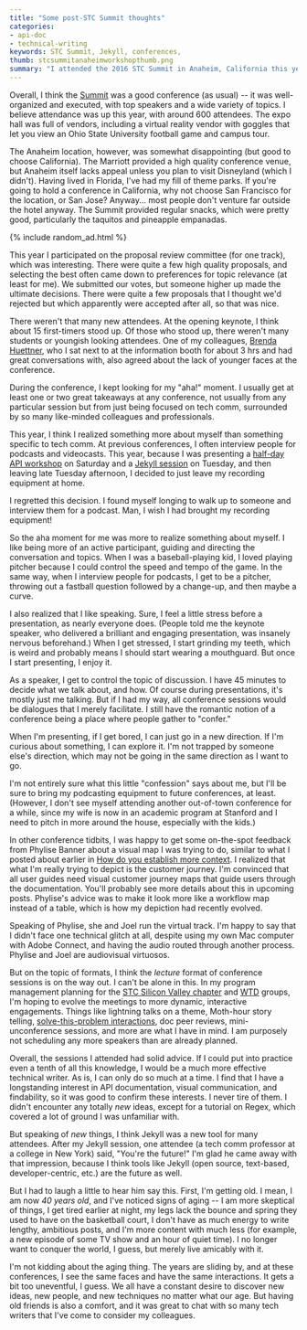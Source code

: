 ```yaml
---
title: "Some post-STC Summit thoughts"
categories:
- api-doc
- technical-writing
keywords: STC Summit, Jekyll, conferences,  
thumb: stcsummitanaheimworkshopthumb.png
summary: "I attended the 2016 STC Summit in Anaheim, California this year. This is a brief, rambling post that recaps some of my thoughts and experiences."
---
```


Overall, I think the [Summit](http://summit.stc.org/) was a good conference (as usual) -- it was well-organized and executed, with top speakers and a wide variety of topics. I believe attendance was up this year, with around 600 attendees. The expo hall was full of vendors, including a virtual reality vendor with goggles that let you view an Ohio State University football game and campus tour.

The Anaheim location, however, was somewhat disappointing (but good to choose California). The Marriott provided a high quality conference venue, but Anaheim itself lacks appeal unless you plan to visit Disneyland (which I didn't). Having lived in Florida, I've had my fill of theme parks. If you're going to hold a conference in California, why not choose San Francisco for the location, or San Jose? Anyway... most people don't venture far outside the hotel anyway. The Summit provided regular snacks, which were pretty good, particularly the taquitos and pineapple empanadas. 

{% include random_ad.html %}

This year I participated on the proposal review committee (for one track), which was interesting. There were quite a few high quality proposals, and selecting the best often came down to preferences for topic relevance (at least for me). We submitted our votes, but someone higher up made the ultimate decisions. There were quite a few proposals that I thought we'd rejected but which apparently were accepted after all, so that was nice.

There weren't that many new attendees. At the opening keynote, I think about 15 first-timers stood up. Of those who stood up, there weren't many students or youngish looking attendees. One of my colleagues, [Brenda Huettner](https://twitter.com/bphuettner), who I sat next to at the information booth for about 3 hrs and had great conversations with, also agreed about the lack of younger faces at the conference.

During the conference, I kept looking for my "aha!" moment. I usually get at least one or two great takeaways at any conference, not usually from any particular session but from just being focused on tech comm, surrounded by so many like-minded colleagues and professionals.

This year, I think I realized something more about myself than something specific to tech comm. At previous conferences, I often interview people for podcasts and videocasts. This year, because I was presenting a [half-day API workshop](https://idratherbewriting.com/2016/05/14/slides-for-api-workshop-stc-summit-anaheim/) on Saturday and a [Jekyll session](https://idratherbewriting.com/2016/05/17/slides-for-writing-tech-docs-like-hacker-with-jekyll/) on Tuesday, and then leaving late Tuesday afternoon, I decided to just leave my recording equipment at home.

I regretted this decision. I found myself longing to walk up to someone and interview them for a podcast. Man, I wish I had brought my recording equipment!

So the aha moment for me was more to realize something about myself. I like being more of an active participant, guiding and directing the conversation and topics. When I was a baseball-playing kid, I loved playing pitcher because I could control the speed and tempo of the game. In the same way, when I interview people for podcasts, I get to be a pitcher, throwing out a fastball question followed by a change-up, and then maybe a curve.

I also realized that I like speaking. Sure, I feel a little stress before a presentation, as nearly everyone does. (People told me the keynote speaker, who delivered a brilliant and engaging presentation, was insanely nervous beforehand.) When I get stressed, I start grinding my teeth, which is weird and probably means I should start wearing a mouthguard. But once I start presenting, I enjoy it.

As a speaker, I get to control the topic of discussion. I have 45 minutes to decide what we talk about, and how. Of course during presentations, it's mostly just me talking. But if I had my way, all conference sessions would be dialogues that I merely facilitate. I still have the romantic notion of a conference being a place where people gather to "confer."

When I'm presenting, if I get bored, I can just go in a new direction. If I'm curious about something, I can explore it. I'm not trapped by someone else's direction, which may not be going in the same direction as I want to go.

I'm not entirely sure what this little "confession" says about me, but I'll be sure to bring my podcasting equipment to future conferences, at least. (However, I don't see myself attending another out-of-town conference for a while, since my wife is now in an academic program at Stanford and I need to pitch in more around the house, especially with the kids.)

In other conference tidbits, I was happy to get some on-the-spot feedback from Phylise Banner about a visual map I was trying to do, similar to what I posted about earlier in [How do you establish more context](https://idratherbewriting.com/2016/05/11/establishing-more-context-in-tech-comm/). I realized that what I'm really trying to depict is the customer journey. I'm convinced that all user guides need visual customer journey maps that guide users through the documentation. You'll probably see more details about this in upcoming posts. Phylise's advice was to make it look more like a workflow map instead of a table, which is how my depiction had recently evolved.

Speaking of Phylise, she and Joel run the virtual track. I'm happy to say that I didn't face one technical glitch at all, despite using my own Mac computer with Adobe Connect, and having the audio routed through another process. Phylise and Joel are audiovisual virtuosos.

But on the topic of formats, I think the *lecture* format of conference sessions is on the way out. I can't be alone in this. In my program management planning for the [STC Silicon Valley chapter](http://www.stc-siliconvalley.org/) and [WTD](http://www.meetup.com/Write-the-Docs/) groups, I'm hoping to evolve the meetings to more dynamic, interactive engagements. Things like lightning talks on a theme, Moth-hour story telling, [solve-this-problem interactions](http://www.meetup.com/Write-the-Docs-SF/events/231272920/), doc peer reviews, mini-unconference sessions, and more are what I have in mind. I am purposely not scheduling any more speakers than are already planned.

Overall, the sessions I attended had solid advice. If I could put into practice even a tenth of all this knowledge, I would be a much more effective technical writer. As is, I can only do so much at a time. I find that I have a longstanding interest in API documentation, visual communication, and findability, so it was good to confirm these interests. I never tire of them. I didn't encounter any totally *new* ideas, except for a tutorial on Regex, which covered a lot of ground I was unfamiliar with.

But speaking of *new* things, I think Jekyll was a new tool for many attendees. After my Jekyll session, one attendee (a tech comm professor at a college in New York) said, "You're the future!" I'm glad he came away with that impression, because I think tools like Jekyll (open source, text-based, developer-centric, etc.) are the future as well.

But I had to laugh a little to hear him say this. First, I'm getting old. I mean, I am now *40 years old*, and I've noticed signs of aging -- I am more skeptical of things, I get tired earlier at night, my legs lack the bounce and spring they used to have on the basketball court, I don't have as much energy to write lengthy, ambitious posts, and I'm more content with much less (for example, a new episode of some TV show and an hour of quiet time). I no longer want to conquer the world, I guess, but merely live amicably with it.

I'm not kidding about the aging thing. The years are sliding by, and at these conferences, I see the same faces and have the same interactions. It gets a bit too uneventful, I guess. We all have a constant desire to discover new ideas, new people, and new techniques no matter what our age. But having old friends is also a comfort, and it was great to chat with so many tech writers that I've come to consider my colleagues.
